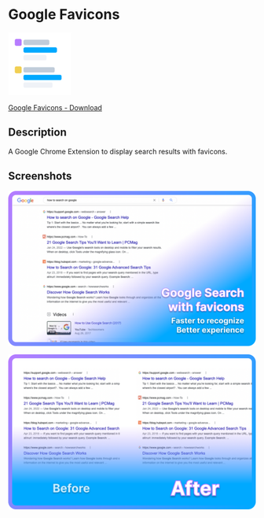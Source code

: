 # Google Favicons

![Google Favicons - Icon](/assets/icons/128.png)

[Google Favicons - Download](https://chrome.google.com/webstore/detail/google-favicons/cmcbegomkmagehbkohhodmiohbcfkchc)

## Description

A Google Chrome Extension to display search results with favicons.

## Screenshots

![Google Favicons - Promo Image 1](/assets/images/apinix-google-favicons-promo-01.png)

![Google Favicons - Promo Image 2](/assets/images/apinix-google-favicons-promo-02.png)

